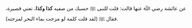 عن عائشة رضي ﷲ عنها قالت: قلت للنبى ﷺ حسبك من صفيه **كذا وكذا**، تعني قصيرة، فقال ﷺ (لقد قلت كلمة لو مزجت بماء البحر لمزجته).